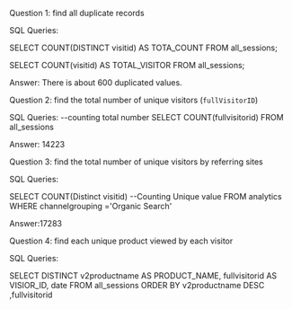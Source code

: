 Question 1: find all duplicate records

SQL Queries: 

SELECT 
COUNT(DISTINCT visitid) AS TOTA_COUNT
FROM all_sessions;

SELECT 
COUNT(visitid) AS TOTAL_VISITOR
FROM all_sessions;

Answer: There is about 600 duplicated values.



Question 2: find the total number of unique visitors (`fullVisitorID`)

SQL Queries: 
--counting total number
SELECT COUNT(fullvisitorid)
FROM all_sessions

Answer: 14223


Question 3: find the total number of unique visitors by referring sites

SQL Queries: 

SELECT
COUNT(Distinct visitid)  --Counting Unique value
FROM analytics
WHERE
channelgrouping ='Organic Search'

Answer:17283



Question 4: find each unique product viewed by each visitor

SQL Queries: 

SELECT 
DISTINCT v2productname AS PRODUCT_NAME,
fullvisitorid AS VISIOR_ID,
date
FROM all_sessions 
ORDER BY v2productname DESC ,fullvisitorid




